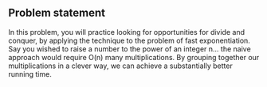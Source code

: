 ## Problem statement
In this problem, you will practice looking for opportunities for divide and conquer, by applying the technique to the problem of fast exponentiation. Say you wished to raise a number to the power of an integer n... the naive approach would require O(n) many multiplications. By grouping together our multiplications in a clever way, we can achieve a substantially better running time.
